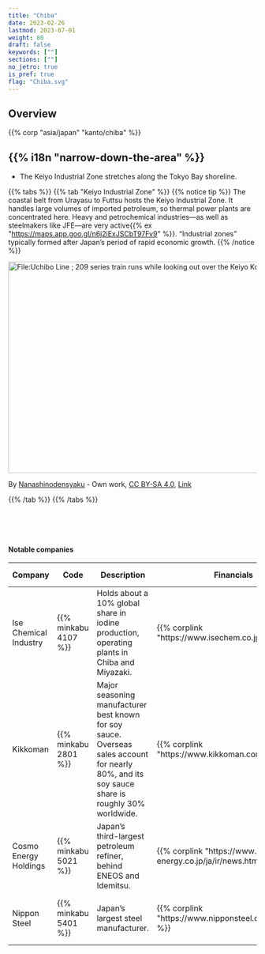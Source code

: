 ```yaml
---
title: "Chiba"
date: 2023-02-26
lastmod: 2023-07-01
weight: 80
draft: false
keywords: [""]
sections: [""]
no_jetro: true
is_pref: true
flag: "Chiba.svg"
---
```



<div class="main-desciption country-description">
    <h2 class="section-title">Overview</h2>
    <ul class="rule-list">
    </ul>
    {{% corp "asia/japan" "kanto/chiba" %}}
</div>


<div class="main-desciption area-description">
    <h2 class="section-title">{{% i18n "narrow-down-the-area" %}}</h2>
    <ul class="rule-list">
        <li>The Keiyo Industrial Zone stretches along the Tokyo Bay shoreline.</li>
    </ul>
</div>

{{% tabs %}}
{{% tab "Keiyo Industrial Zone" %}}
{{% notice tip %}}
The coastal belt from Urayasu to Futtsu hosts the Keiyo Industrial Zone. It handles large volumes of imported petroleum, so thermal power plants are concentrated here. Heavy and petrochemical industries—as well as steelmakers like JFE—are very active{{% ex "https://maps.app.goo.gl/n6j2iExJSCbT97Fv9" %}}. “Industrial zones” typically formed after Japan’s period of rapid economic growth.
{{% /notice %}}

<div class="googlemap-if no-margin">
<p><a href="https://commons.wikimedia.org/wiki/File:Uchibo_Line_;_209_series_train_runs_while_looking_out_over_the_Keiyo_Kombinat_aside.JPG#/media/File:Uchibo_Line_;_209_series_train_runs_while_looking_out_over_the_Keiyo_Kombinat_aside.JPG"><img src="https://upload.wikimedia.org/wikipedia/commons/a/a7/Uchibo_Line_%3B_209_series_train_runs_while_looking_out_over_the_Keiyo_Kombinat_aside.JPG" alt="File:Uchibo Line ; 209 series train runs while looking out over the Keiyo Kombinat aside.JPG" height="428" width="640"></a></p><p>By <a href="//commons.wikimedia.org/wiki/User:Nanashinodensyaku" title="User:Nanashinodensyaku">Nanashinodensyaku</a> - <span class="int-own-work" lang="en">Own work</span>, <a href="https://creativecommons.org/licenses/by-sa/4.0" title="Creative Commons Attribution-Share Alike 4.0">CC BY-SA 4.0</a>, <a href="https://commons.wikimedia.org/w/index.php?curid=35874896">Link</a></p>
</div>

{{% /tab %}}
{{% /tabs %}}



<div class="container-corp mt-5" id="corp-desc" style="padding-top:50px">
    <h4 class="mb-4">Notable companies</h4>
    <table class="table table-striped table-bordered">
        <thead class="table-light">
            <tr>
                <th scope="col" class="col-width-2">Company</th>
                <th scope="col" class="col-width-1">Code</th>
                <th scope="col" class="col-width-7">Description</th>
                <th scope="col" class="col-width-05">Financials</th>
                <th scope="col" class="col-width-05">Dividend history</th>
            </tr>
        </thead>
        <tbody class="corp-desc">
            <tr>
                <td>Ise Chemical Industry</td>
                <td>{{% minkabu 4107 %}}</td>
                <td>Holds about a 10% global share in iodine production, operating plants in Chiba and Miyazaki.</td>
                <td>{{% corplink "https://www.isechem.co.jp/ir/" %}}</td>
                <td>{{% dividend "tokyo" "4107" %}}</td>
            </tr>
            <tr>
                <td>Kikkoman</td>
                <td>{{% minkabu 2801 %}}</td>
                <td>Major seasoning manufacturer best known for soy sauce. Overseas sales account for nearly 80%, and its soy sauce share is roughly 30% worldwide.</td>
                <td>{{% corplink "https://www.kikkoman.com/jp/ir/" %}}</td>
                <td>{{% dividend "tokyo" "2801" %}}</td>
            </tr>
            <tr>
                <td>Cosmo Energy Holdings</td>
                <td>{{% minkabu 5021 %}}</td>
                <td>Japan’s third-largest petroleum refiner, behind ENEOS and Idemitsu.</td>
                <td>{{% corplink "https://www.cosmo-energy.co.jp/ja/ir/news.html" %}}</td>
                <td>{{% dividend "tokyo" "5021" %}}</td>
            </tr>
            <tr>
                <td>Nippon Steel</td>
                <td>{{% minkabu 5401 %}}</td>
                <td>Japan’s largest steel manufacturer.</td>
                <td>{{% corplink "https://www.nipponsteel.com/ir/library/" %}}</td>
                <td>{{% dividend "tokyo" "5401" %}}</td>
            </tr>
        </tbody>
    </table>
</div>
